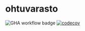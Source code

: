 # ohtuvarasto
![GHA workflow badge](https://github.com/nuuttikuosa/ohtuvarasto/workflows/CI/badge.svg)
[![codecov](https://codecov.io/gh/nuuttikuosa/ohtuvarasto/graph/badge.svg?token=T5UMNWCDHX)](https://codecov.io/gh/nuuttikuosa/ohtuvarasto)
